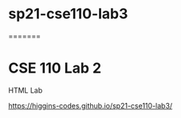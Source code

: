 # sp21-cse110-lab3
=======
# CSE 110 Lab 2
HTML Lab

https://higgins-codes.github.io/sp21-cse110-lab3/